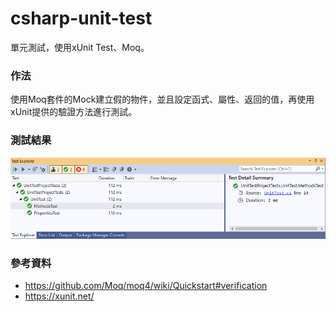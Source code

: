 # csharp-unit-test
單元測試，使用xUnit Test、Moq。  

### 作法
使用Moq套件的Mock建立假的物件，並且設定函式、屬性、返回的值，再使用xUnit提供的驗證方法進行測試。

### 測試結果
<img src="assets/output.png"/>

### 參考資料
- https://github.com/Moq/moq4/wiki/Quickstart#verification
- https://xunit.net/  
